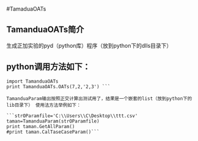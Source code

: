 #TamaduaOATs
## TamanduaOATs简介

生成正加实验的pyd（python库）程序（放到python下的dlls目录下）

## python调用方法如下：
  
  ```#encoding=utf-8 
  import TamanduaOATs
  print TamanduaOATs.OATs(7,2,'2,3') ```

TamanduaParam输出按照正交计算出测试用了，结果是一个嵌套的list（放到python下的lib目录下） 使用法方法举例如下： 

  ```strOParamfile='C:\\Users\\C\Desktop\\ttt.csv' 
  taman=TamanduaParam(strOParamfile) 
  print taman.GetAllParam() 
  #print taman.CalTaseCaseParam()```
